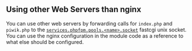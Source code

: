## Using other Web Servers than nginx

You can use other web servers by forwarding calls for `index.php` and `piwik.php` to the [`services.phpfpm.pools.<name>.socket`](options.html#opt-services.phpfpm.pools._name_.socket) fastcgi unix socket. You can use the nginx configuration in the module code as a reference to what else should be configured.
